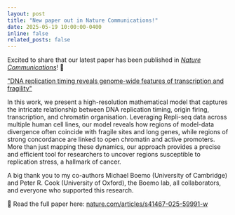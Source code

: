 ```yaml
---
layout: post
title: "New paper out in Nature Communications!"
date: 2025-05-19 10:00:00-0400
inline: false
related_posts: false
---
```


Excited to share that our latest paper has been published in _[Nature Communications](https://www.nature.com/ncomms/)_! 🧬

["DNA replication timing reveals genome-wide features of transcription and fragility"](https://www.nature.com/articles/s41467-025-59991-w)

In this work, we present a high-resolution mathematical model that captures the intricate relationship between DNA replication timing, origin firing, transcription, and chromatin organisation. Leveraging Repli-seq data across multiple human cell lines, our model reveals how regions of model-data divergence often coincide with fragile sites and long genes, while regions of strong concordance are linked to open chromatin and active promoters. More than just mapping these dynamics, our approach provides a precise and efficient tool for researchers to uncover regions susceptible to replication stress, a hallmark of cancer.

A big thank you to my co-authors Michael Boemo (University of Cambridge) and Peter R. Cook (University of Oxford), the Boemo lab, all collaborators, and everyone who supported this research.

🔗 Read the full paper here: [nature.com/articles/s41467-025-59991-w](https://www.nature.com/articles/s41467-025-59991-w)
